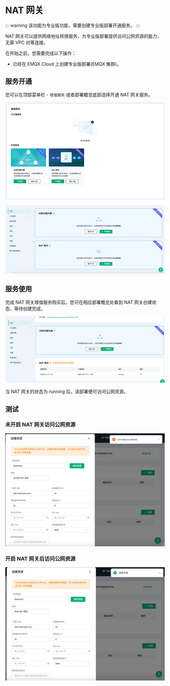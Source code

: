 # NAT 网关

::: warning
该功能为专业版功能，需要创建专业版部署开通服务。
:::

NAT 网关可以提供网络地址转换服务，为专业版部署提供访问公网资源的能力，无需 VPC 对等连接。

在开始之前，您需要完成以下操作：
* 已经在 EMQX Cloud 上创建专业版部署(EMQX 集群)。

## 服务开通

您可以在顶部菜单栏 - `增值服务` 或者部署概览底部选择开通 NAT 网关服务。

![vas](./_assets/intro_01.png)

![overview_vas](./_assets/overview_vas.png)


## 服务使用

完成 NAT 网关增值服务购买后，您可在相应部署概览处看到 NAT 网关创建状态，等待创建完成。

![intranet_lb_info](./_assets/nat_gateway_info.png)

当 NAT 网关的状态为 running 后，该部署便可访问公网资源。

## 测试

### 未开启 NAT 网关访问公网资源

![no_nat_gateway_access_resource](./_assets/no_nat_gateway_access_resource.png)

### 开启 NAT 网关后访问公网资源

![nat_gateway_access_resource](./_assets/nat_gateway_access_resource.png)